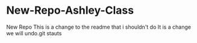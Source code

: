 # New-Repo-Ashley-Class
New Repo
This is a change to the readme that i shouldn't do
It is a change we will undo.git stauts
